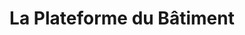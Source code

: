 ---
title: "La Plateforme du Bâtiment"
url: /argenteuil/la-plateforme-du-batiment/
shop: Baustoffe
---